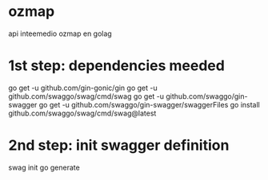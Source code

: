 # ozmap
api inteemedio ozmap en golag

# 1st step: dependencies meeded
go get -u github.com/gin-gonic/gin
go get -u github.com/swaggo/swag/cmd/swag
go get -u github.com/swaggo/gin-swagger
go get -u github.com/swaggo/gin-swagger/swaggerFiles
go install github.com/swaggo/swag/cmd/swag@latest


# 2nd step: init swagger definition
swag init
go generate

